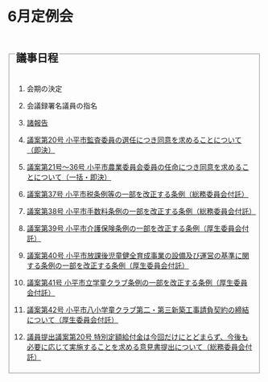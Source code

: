 # 6月定例会

<fieldset class="nittei">
  <legend>
    <h2> 議事日程 </h2>
  </legend>

1. 会期の決定

1. 会議録署名議員の指名

1. [諸報告](./syohokoku.md)

1. [議案第20号 小平市監査委員の選任につき同意を求めることについて（即決）](./gian-20.md)

1. [議案第21号～36号 小平市農業委員会委員の任命につき同意を求めることについて（一括・即決）](./gian-21_36.md)

1. [議案第37号 小平市税条例等の一部を改正する条例（総務委員会付託）](./gian-37.md)

1. [議案第38号 小平市手数料条例の一部を改正する条例（総務委員会付託）](./gian-38.md)

1. [議案第39号 小平市介護保険条例の一部を改正する条例（厚生委員会付託）](./gian-39.md)

1. [議案第40号 小平市放課後児童健全育成事業の設備及び運営の基準に関する条例の一部を改正する条例（厚生委員会付託）](./gian-40.md)

1. [議案第41号 小平市立学童クラブ条例の一部を改正する条例（厚生委員会付託）](./gian-41.md)

1. [議案第42号 小平市八小学童クラブ第二・第三新築工事請負契約の締結について（厚生委員会付託）](./gian-42.md)

1. [議員提出議案第20号 特別定額給付金は今回だけにとどまらず、今後も必要に応じて実施することを求める意見書提出について（総務委員会付託）](./giin-gian-20.md)

</fieldset>